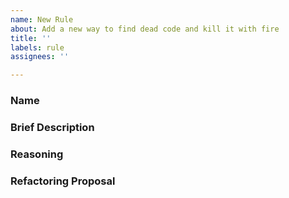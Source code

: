 ```yaml
---
name: New Rule
about: Add a new way to find dead code and kill it with fire
title: ''
labels: rule
assignees: ''

---
```


### Name
<!-- Choose a name for your rule -->

### Brief Description
<!-- What will Hank try to detect? -->

### Reasoning
<!-- Why is this an example of dead code? -->

### Refactoring Proposal
<!-- If applicable, describe what users should do when Hank detect this kind of dead code -->
